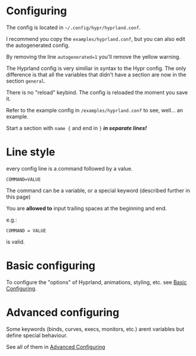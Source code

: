 # Configuring

The config is located in `~/.config/hypr/hyprland.conf`.

I recommend you copy the `examples/hyprland.conf`, but you can also edit the
autogenerated config.

By removing the line `autogenerated=1` you'll remove the yellow warning.

The Hyprland config is very similiar in syntax to the Hypr config. The only
difference is that all the variables that didn't have a section are now in the
section `general`.

There is no "reload" keybind. The config is reloaded the moment you save it.

Refer to the example config in `/examples/hyprland.conf` to see, well... an
example.

Start a section with `name {` and end in `}` ***in separate lines!***

# Line style

every config line is a command followed by a value.

```
COMMAND=VALUE
```

The command can be a variable, or a special keyword (described further in this
page)

You are **allowed to** input trailing spaces at the beginning and end.

e.g.:

```
COMMAND = VALUE
```

is valid.

# Basic configuring

To configure the "options" of Hyprland, animations, styling, etc. see
[Basic Configuring](https://github.com/hyprwm/Hyprland/wiki/Basic-Config).

# Advanced configuring

Some keywords (binds, curves, execs, monitors, etc.) arent variables but define
special behaviour.

See all of them in
[Advanced Configuring](https://github.com/hyprwm/Hyprland/wiki/Advanced-config)
